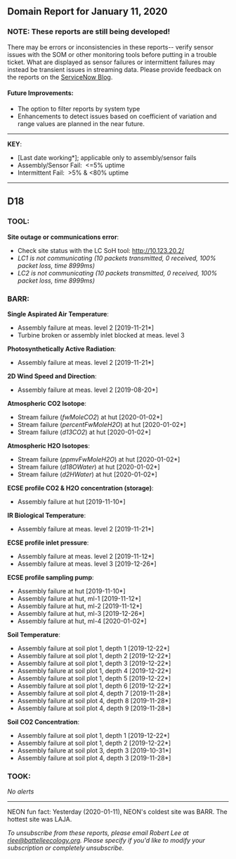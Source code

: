 ## Domain Report for January 11, 2020


### NOTE: These reports are still being developed!
There may be errors or inconsistencies in these reports-- verify sensor issues with the SOM or other monitoring tools before putting in a trouble ticket. What are displayed as sensor failures or intermittent failures may instead be transient issues in streaming data.
Please provide feedback on the reports on the [ServiceNow Blog](https://neon.service-now.com/community?id=community_blog&sys_id=9b4fbe8adbed734017ecf9041d9619be).

#### Future Improvements: 
 - The option to filter reports by system type 
 - Enhancements to detect issues based on coefficient of variation and range values are planned in the near future.

***

**KEY**:

 - [Last date working*]; applicable only to assembly/sensor fails
 - Assembly/Sensor Fail:&nbsp;&nbsp;<=5% uptime
 - Intermittent Fail:&nbsp;&nbsp;>5% & <80% uptime

***
## D18

### TOOL:

**Site outage or communications error**:
 - Check site status with the LC SoH tool: http://10.123.20.2/
 - _LC1 is not communicating (10 packets transmitted, 0 received, 100% packet loss, time 8999ms)_
 - _LC2 is not communicating (10 packets transmitted, 0 received, 100% packet loss, time 8999ms)_

### BARR:

**Single Aspirated Air Temperature**:
 - Assembly failure at meas. level 2 [2019-11-21*]
 - Turbine broken or assembly inlet blocked at meas. level 3

**Photosynthetically Active Radiation**:
 - Assembly failure at meas. level 2 [2019-11-21*]

**2D Wind Speed and Direction**:
 - Assembly failure at meas. level 2 [2019-08-20*]

**Atmospheric CO2 Isotope**:
 - Stream failure (_fwMoleCO2_) at hut [2020-01-02*]
 - Stream failure (_percentFwMoleH2O_) at hut [2020-01-02*]
 - Stream failure (_d13CO2_) at hut [2020-01-02*]

**Atmospheric H2O Isotopes**:
 - Stream failure (_ppmvFwMoleH2O_) at hut [2020-01-02*]
 - Stream failure (_d18OWater_) at hut [2020-01-02*]
 - Stream failure (_d2HWater_) at hut [2020-01-02*]

**ECSE profile CO2 & H2O concentration (storage)**:
 - Assembly failure at hut [2019-11-10*]

**IR Biological Temperature**:
 - Assembly failure at meas. level 2 [2019-11-21*]

**ECSE profile inlet pressure**:
 - Assembly failure at meas. level 2 [2019-11-12*]
 - Assembly failure at meas. level 3 [2019-12-26*]

**ECSE profile sampling pump**:
 - Assembly failure at hut [2019-11-10*]
 - Assembly failure at hut, ml-1 [2019-11-12*]
 - Assembly failure at hut, ml-2 [2019-11-12*]
 - Assembly failure at hut, ml-3 [2019-12-26*]
 - Assembly failure at hut, ml-4 [2020-01-02*]

**Soil Temperature**:
 - Assembly failure at soil plot 1, depth 1 [2019-12-22*]
 - Assembly failure at soil plot 1, depth 2 [2019-12-22*]
 - Assembly failure at soil plot 1, depth 3 [2019-12-22*]
 - Assembly failure at soil plot 1, depth 4 [2019-12-22*]
 - Assembly failure at soil plot 1, depth 5 [2019-12-22*]
 - Assembly failure at soil plot 1, depth 6 [2019-12-22*]
 - Assembly failure at soil plot 4, depth 7 [2019-11-28*]
 - Assembly failure at soil plot 4, depth 8 [2019-11-28*]
 - Assembly failure at soil plot 4, depth 9 [2019-11-28*]

**Soil CO2 Concentration**:
 - Assembly failure at soil plot 1, depth 1 [2019-12-22*]
 - Assembly failure at soil plot 1, depth 2 [2019-12-22*]
 - Assembly failure at soil plot 3, depth 3 [2019-10-31*]
 - Assembly failure at soil plot 4, depth 3 [2019-11-28*]

### TOOK:

_No alerts_

***
NEON fun fact: Yesterday (2020-01-11), NEON's coldest site was BARR. The hottest site was LAJA.

_To unsubscribe from these reports, please email Robert Lee at rlee@battelleecology.org. Please specify if you'd like to modify your subscription or completely unsubscribe._
